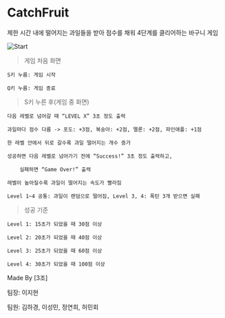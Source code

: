 # CatchFruit
제한 시간 내에 떨어지는 과일들을 받아  점수를 채워 4단계를 클리어하는 바구니 게임 

![Start](https://user-images.githubusercontent.com/59547151/107600897-70374100-6c68-11eb-88a6-7e3a9324ad2d.png)

> 게임 처음 화면

	S키 누름: 게임 시작
	
	Q키 누름: 게임 종료


> S키 누른 후(게임 중 화면)

	다음 레벨로 넘어갈 때 “LEVEL X” 3초 정도 출력
	
	과일마다 점수 다름 -> 포도: +3점, 복숭아: +2점, 멜론: +2점, 파인애플: +1점
	
	한 레벨 안에서 뒤로 갈수록 과일 떨어지는 개수 증가
	
	성공하면 다음 레벨로 넘어가기 전에 “Success!” 3초 정도 출력하고,
	
     	실패하면 “Game Over!” 출력 
	
	레벨이 높아질수록 과일이 떨어지는 속도가 빨라짐
	
	Level 1~4 공통: 과일이 랜덤으로 떨어짐, Level 3, 4: 폭탄 3개 받으면 실패


> 성공 기준

	Level 1: 15초가 되었을 때 30점 이상
	
	Level 2: 20초가 되었을 때 40점 이상
	
	Level 3: 25초가 되었을 때 60점 이상
	
	Level 4: 30초가 되었을 때 100점 이상

Made By [3조]

팀장: 이지현

팀원: 김하경, 이성민, 정연희, 허민회
